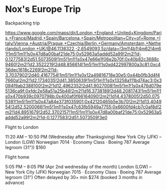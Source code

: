 # Nox's Europe Trip

Backpacking trip

https://www.google.com/maps/dir/London,+England,+United+Kingdom/Paris,+France/Madrid,+Spain/Barcelona,+Spain/Metropolitan+City+of+Rome,+Italy/Vienna,+Austria/Prague,+Czechia/Berlin,+Germany/Amsterdam,+Netherlands/London,+UK/@46.1136322,-2.6549093,5z/data=!3m1!4b1!4m62!4m61!1m5!1m1!1s0x47d8a00baf21de75:0x52963a5addd52a99!2m2!1d-0.1277583!2d51.5073509!1m5!1m1!1s0x47e66e1f06e2b70f:0x40b82c3688c9460!2m2!1d2.3522219!2d48.856614!1m5!1m1!1s0xd422997800a3c81:0xc436dec1618c2269!2m2!1d-3.7037902!2d40.4167754!1m5!1m1!1s0x12a49816718e30e5:0x44b0fb3d4f47660a!2m2!1d2.1734035!2d41.3850639!1m5!1m1!1s0x13258a111bd74ac3:0x3094f9ab2388100!2m2!1d12.4962352!2d41.9027008!1m5!1m1!1s0x476d079e5136ca9f:0xfdc2e58a51a25b46!2m2!1d16.3738189!2d48.2081743!1m5!1m1!1s0x470b939c0970798b:0x400af0f66164090!2m2!1d14.4378005!2d50.0755381!1m5!1m1!1s0x47a84e373f035901:0x42120465b5e3b70!2m2!1d13.404954!2d52.5200066!1m5!1m1!1s0x47c63fb5949a7755:0x6600fd4cb7c0af8d!2m2!1d4.8951679!2d52.3702157!1m5!1m1!1s0x47d8a00baf21de75:0x52963a5addd52a99!2m2!1d-0.1277583!2d51.5073509!3e0

Flight to London

11:20 AM – 10:50 PM (Wednesday after Thanksgiving)
New York City (JFK) – London (LGW)
Norwegian 7014 · Economy Class · Boeing 787
Average legroom (31"))
$160

Flight home

5:05 PM – 8:05 PM (Apr 2nd wednesday of the month)
London (LGW) – New York City (JFK)
Norwegian 7015 · Economy Class · Boeing 787
Average legroom (31")
Often delayed by 30+ min
$274 (booked 3 months in advance)

